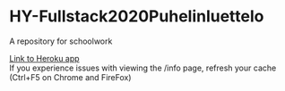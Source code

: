 # HY-Fullstack2020Puhelinluettelo
A repository for schoolwork

[Link to Heroku app](https://fs2020phonebook.herokuapp.com/)  
If you experience issues with viewing the /info page, refresh your cache (Ctrl+F5 on Chrome and FireFox)